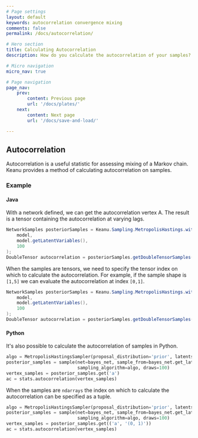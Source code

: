 ```yaml
---
# Page settings
layout: default
keywords: autocorrelation convergence mixing
comments: false
permalink: /docs/autocorrelation/

# Hero section
title: Calculating Autocorrelation
description: How do you calculate the autocorrelation of your samples?

# Micro navigation
micro_nav: true

# Page navigation
page_nav:
    prev:
        content: Previous page
        url: '/docs/plates/'
    next:
        content: Next page
        url: '/docs/save-and-load/'

---
```


## Autocorrelation

Autocorrelation is a useful statistic for assessing mixing of a Markov chain. Keanu provides a method of 
calculating autocorrelation on samples.

### Example

#### Java

With a network defined, we can get the autocorrelation vertex A. The result is 
a tensor containing the autocorrelation at varying lags.
```java
NetworkSamples posteriorSamples = Keanu.Sampling.MetropolisHastings.withDefaultConfigFor(model).getPosteriorSamples(
    model,
    model.getLatentVariables(),
    100
);
DoubleTensor autocorrelation = posteriorSamples.getDoubleTensorSamples(A).getAutocorrelation();
```

When the samples are tensors, we need to specify the tensor index on which to calculate the autocorrelation.
For example, if the sample shape is `[1,5]` we can evaluate the autocorrelation at index `[0,1]`.
```java
NetworkSamples posteriorSamples = Keanu.Sampling.MetropolisHastings.withDefaultConfigFor(model).getPosteriorSamples(
    model,
    model.getLatentVariables(),
    100
);
DoubleTensor autocorrelation = posteriorSamples.getDoubleTensorSamples(A).getAutocorrelation(0, 1);
```

#### Python

It's also possible to calculate the autocorrelation of samples in Python.

```python
algo = MetropolisHastingsSampler(proposal_distribution='prior', latents=bayes_net.get_latent_vertices())
posterior_samples = sample(net=bayes_net, sample_from=bayes_net.get_latent_vertices(),
                           sampling_algorithm=algo, draws=100)
vertex_samples = posterior_samples.get('a')
ac = stats.autocorrelation(vertex_samples)
```

When the samples are `ndarrays` the index on which to calculate the autocorrelation can be specified 
as a tuple.

```python
algo = MetropolisHastingsSampler(proposal_distribution='prior', latents=bayes_net.get_latent_vertices())
posterior_samples = sample(net=bayes_net, sample_from=bayes_net.get_latent_vertices(),
                           sampling_algorithm=algo, draws=100)
vertex_samples = posterior_samples.get(('a', '(0, 1)'))
ac = stats.autocorrelation(vertex_samples)
```
